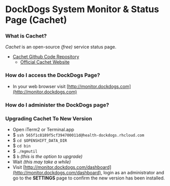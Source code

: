 DockDogs System Monitor & Status Page (Cachet)
===============================================


### What is Cachet?
_Cachet_ is an open-source _(free)_ service status page. 
* [Cachet Github Code Repository](https://github.com/CachetHQ/Cachet)
	* [Official Cachet Website](https://cachethq.io)

### How do I access the DockDogs Page?

* In your web browser visit [http://monitor.dockdogs.com](http://monitor.dockdogs.com)

### How do I administer the DockDogs page?


### Upgrading Cachet To New Version

* Open iTerm2 or Terminal.app
* $ `ssh 565f1c8189f5cf394700011d@health-dockdogs.rhcloud.com`
* $ `cd $OPENSHIFT_DATA_DIR`
* $ `cd bin`
* $ `./mgmutil` 
* $ `b` _(this is the option to upgrade)_
* Wait _(this may take a while)_
* Visit [http://monitor.dockdogs.com/dashboard](http://monitor.dockdogs.com/dashboard), login as an administrator and go to the **SETTINGS** page to confirm the new version has been installed.  